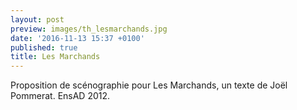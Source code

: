 ```yaml
---
layout: post
preview: images/th_lesmarchands.jpg
date: '2016-11-13 15:37 +0100'
published: true
title: Les Marchands
---
```

Proposition de scénographie pour Les Marchands, un texte de Joël Pommerat.
EnsAD 2012.

